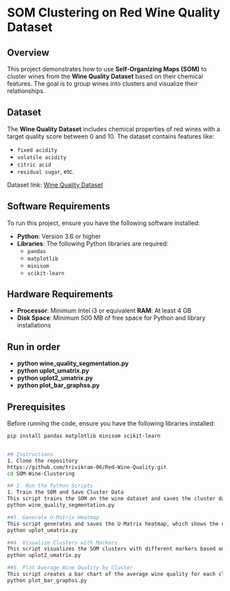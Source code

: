 # SOM Clustering on Red Wine Quality Dataset

## Overview
This project demonstrates how to use **Self-Organizing Maps (SOM)** to cluster wines from the **Wine Quality Dataset** based on their chemical features. The goal is to group wines into clusters and visualize their relationships.

## Dataset
The **Wine Quality Dataset** includes chemical properties of red wines with a target quality score between 0 and 10. The dataset contains features like:
- `fixed acidity`
- `volatile acidity`
- `citric acid`
- `residual sugar`, etc.

Dataset link: [Wine Quality Dataset](https://archive.ics.uci.edu/ml/datasets/Wine+Quality)

## Software Requirements
To run this project, ensure you have the following software installed:

- **Python**: Version 3.6 or higher
- **Libraries**: The following Python libraries are required:
  - `pandas`
  - `matplotlib`
  - `minisom`
  - `scikit-learn`

## Hardware Requirements

-  **Processor**: Minimum Intel i3 or equivalent
   **RAM**: At least 4 GB
- **Disk Space**: Minimum 500 MB of free space for Python and library installations

## Run in order
 - **python wine_quality_segmentation.py**
 - **python uplot_umatrix.py**
 - **python uplot2_umatrix.py**
 - **python plot_bar_graphss.py**

## Prerequisites
Before running the code, ensure you have the following libraries installed:
```bash
pip install pandas matplotlib minisom scikit-learn


## Instructions
1. Clone the repository
https://github.com/trivikram-06/Red-Wine-Quality.git
cd SOM-Wine-Clustering

## 2. Run the Python Scripts
1. Train the SOM and Save Cluster Data
This script trains the SOM on the wine dataset and saves the cluster data in a CSV file
python wine_quality_segmentation.py

##3. Generate U-Matrix Heatmap
This script generates and saves the U-Matrix heatmap, which shows the distances between neurons.
python uplot_umatrix.py

##4. Visualize Clusters with Markers
This script visualizes the SOM clusters with different markers based on the wine quality.
python uplot2_umatrix.py

##5. Plot Average Wine Quality by Cluster
This script creates a bar chart of the average wine quality for each cluster.
python plot_bar_graphss.py


